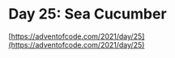 # Day 25: Sea Cucumber

[https://adventofcode.com/2021/day/25](https://adventofcode.com/2021/day/25)
